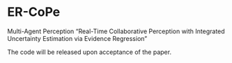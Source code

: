 # ER-CoPe
Multi-Agent Perception
“Real-Time Collaborative Perception with Integrated Uncertainty Estimation via Evidence Regression”

The code will be released upon acceptance of the paper.
